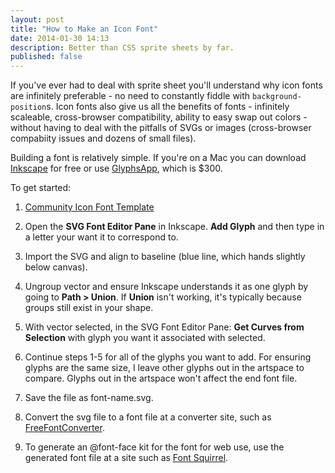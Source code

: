 ```yaml
---
layout: post
title: "How to Make an Icon Font"
date: 2014-01-30 14:13
description: Better than CSS sprite sheets by far.
published: false
---
```


If you've ever had to deal with sprite sheet you'll understand why icon fonts are infinitely preferable - no need to constantly fiddle with ```background-position```s. Icon fonts also give us all the benefits of fonts - infinitely scaleable, cross-browser compatibility, ability to easy swap out colors - without having to deal with the pitfalls of SVGs or images (cross-browser compabiity issues and dozens of small files).

Building a font is relatively simple. If you're on a Mac you can download [Inkscape](http://www.inkscape.org/en/) for free or use [GlyphsApp](http://www.glyphsapp.com/), which is $300.

To get started:
1. [Community Icon Font Template](https://github.com/Heydon/Community-Icon-Font/blob/master/resources/inkscape_iconfont_canvas_template.svg)

2. Open the **SVG Font Editor Pane** in Inkscape. **Add Glyph** and then type in a letter your want it to correspond to.

3. Import the SVG and align to baseline (blue line, which hands slightly below canvas). 

4. Ungroup vector and ensure Inkscape understands it as one glyph by going to **Path > Union**. If **Union** isn't working, it's typically because groups still exist in your shape.

5. With vector selected, in the SVG Font Editor Pane: **Get Curves from Selection** with glyph you want it associated with selected.

6. Continue steps 1-5 for all of the glyphs you want to add. For ensuring glyphs are the same size, I leave other glyphs out in the artspace to compare. Glyphs out in the artspace won't affect the end font file.

7. Save the file as font-name.svg.

8. Convert the svg file to a font file at a converter site, such as [FreeFontConverter](http://www.freefontconverter.com/).

9. To generate an @font-face kit for the font for web use, use the generated font file at a site such as [Font Squirrel](http://www.fontsquirrel.com/tools/webfont-generator).